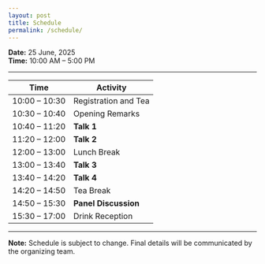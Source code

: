 ```yaml
---
layout: post
title: Schedule
permalink: /schedule/
---
```

**Date:** 25 June, 2025  
**Time:** 10:00 AM – 5:00 PM

---

| **Time**         | **Activity**                    |
|------------------|----------------------------------|
| 10:00 – 10:30     | Registration and Tea            |
| 10:30 – 10:40     | Opening Remarks                 |
| 10:40 – 11:20     | **Talk 1**                          |
| 11:20 – 12:00     | **Talk 2**                          |
| 12:00 – 13:00     | Lunch Break                     |
| 13:00 – 13:40     | **Talk 3**                         |
| 13:40 – 14:20     | **Talk 4**                       |
| 14:20 – 14:50     | Tea Break                       |
| 14:50 – 15:30     | **Panel Discussion**            |
| 15:30 – 17:00     | Drink Reception                 |

---

**Note:** Schedule is subject to change. Final details will be communicated by the organizing team.
